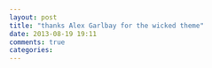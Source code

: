 ```yaml
---
layout: post
title: "thanks Alex Garlbay for the wicked theme"
date: 2013-08-19 19:11
comments: true
categories: 
---
```

